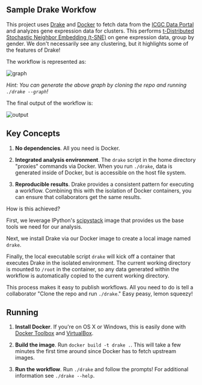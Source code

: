 ## Sample Drake Workfow ##

This project uses [Drake](https://github.com/Factual/drake) and
[Docker](https://docker.com) to fetch data from the
[ICGC Data Portal](https://dcc.icgc.org/repository) and analyzes
gene expression data for clusters. This performs 
[t-Distributed Stochastic Neighbor Embedding
(t-SNE)](http://lvdmaaten.github.io/tsne/) on gene expression data, group by
gender. We don't necessarily see any clustering, but it highlights some of the
features of Drake!

The workflow is represented as:

![graph](https://raw.github.com/ohsu-computational-biology/drake-demo/master/drake.png)

*Hint: You can generate the above graph by cloning the repo and running
`./drake --graph`!*

The final output of the workflow is:

![output](http://i.imgur.com/mW3yc2p.png)

## Key Concepts ##

1. **No dependencies**. All you need is Docker.

2. **Integrated analysis environment**. The `drake` script in the home directory
"proxies" commands via Docker. When you run `./drake`, data is generated inside
of Docker, but is accessible on the host file system.

3. **Reproducible results**. Drake provides a consistent pattern for executing a
workflow. Combining this with the isolation of Docker containers, you can ensure
that collaborators get the same results.

How is this achieved?

First, we leverage IPython's [scipystack](http://www.scipy.org/stackspec.html)
image that provides us the base tools we need for our analysis.

Next, we install Drake via our Docker image to create a local image named
`drake`.

Finally, the local executable script `drake` will kick off a container that
executes Drake in the isolated environment. The current working directory is
mounted to `/root` in the container, so any data generated within the workflow
is automatically copied to the current working directory.

This process makes it easy to publish workflows. All you need to do is tell
a collaborator "Clone the repo and run `./drake`." Easy peasy, lemon squeezy!

## Running ##

1. **Install Docker**. If you're on OS X or Windows, this is easily
done with [Docker Toolbox](https://www.docker.com/toolbox) and
[VirtualBox](https://www.virtualbox.org).

2. **Build the image**. Run `docker build -t drake .`. This will take
a few minutes the first time around since Docker has to fetch upstream
images.

3. **Run the workflow**. Run `./drake` and follow the prompts! For additional
information see `./drake --help`.
